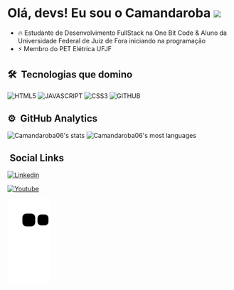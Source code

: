 <h1 align="left">Olá, devs! Eu sou o Camandaroba  <img src="https://raw.githubusercontent.com/kaueMarques/kaueMarques/master/hi.gif" width="30px"></h1>

- 🔥 Estudante de Desenvolvimento FullStack na One Bit Code & Aluno da Universidade Federal de Juiz de Fora iniciando na programação
- ⚡ Membro do PET Elétrica UFJF
## 🛠 &nbsp;Tecnologias que domino

<img align="center" alt="HTML5" 
src="https://img.shields.io/badge/HTML5-E34F26?style=for-the-badge&logo=html5&logoColor=white">
<img align="center" alt="JAVASCRIPT" 
src="https://img.shields.io/badge/JavaScript-F7DF1E?style=for-the-badge&logo=javascript&logoColor=black">
<img align="center" alt="CSS3" 
src="https://img.shields.io/badge/CSS3-1572B6?style=for-the-badge&logo=css3&logoColor=white">
<img align="center" alt="GITHUB"
src="https://img.shields.io/badge/GitHub-100000?style=for-the-badge&logo=github&logoColor=white"> 

## ⚙️ &nbsp;GitHub Analytics
<p align="left">
<img width="530em" src="https://github-readme-stats.vercel.app/api?username=Camandaroba06&show_icons=true&theme=tokyonight" alt="Camandaroba06's stats"/>
<img width="530em" src="https://github-readme-stats.vercel.app/api/top-langs/?username=Camandaroba06&layout=compact&theme=tokyonight" alt="Camandaroba06's most languages"/>
</p>

## &nbsp;Social Links

[![Linkedin](https://img.shields.io/badge/LinkedIn-0077B5?style=for-the-badge&logo=linkedin&logoColor=white)](https://www.linkedin.com/in/kayohenriquesilva/) 
  
[![Youtube](  https://img.shields.io/badge/YouTube-FF0000?style=for-the-badge&logo=youtube&logoColor=white)](https://www.youtube.com/channel/UCOBc2arqOXF_unilVsuVgvw) 


  ![Snake animation](https://github.com/rafaballerini/rafaballerini/blob/output/github-contribution-grid-snake.svg)
